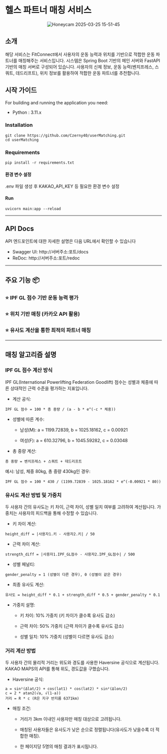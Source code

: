 # 헬스 파트너 매칭 서비스

<div align="center">

![Honeycam 2025-03-25 15-51-45](https://github.com/user-attachments/assets/4a08c6e3-9a6b-4fa2-a873-c099e3ecee9d)

</div>

## 소개

해당 서비스는 FitConnect에서 사용자의 운동 능력과 위치를 기반으로 적합한 운동 파트너를 매칭해주는 서비스입니다. 시스템은 Spring Boot 기반의 메인 서버와 FastAPI 기반의 매칭 서버로 구성되어 있습니다. 사용자의 신체 정보, 운동 능력(벤치프레스, 스쿼트, 데드리프트), 위치 정보를 활용하여 적합한 운동 파트너를 추천합니다.

## 시작 가이드

For building and running the application you need:

- Python : 3.11.x
  
### Installation
```
git clone https://github.com/Czerny40/userMatching.git
cd userMatching
```
### Requirements
```
pip install -r requirements.txt
```
#### 환경 변수 설정
.env 파일 생성 후 KAKAO_API_KEY 등 필요한 환경 변수 설정

#### Run
```
uvicorn main:app --reload
```
---
## API Docs
API 엔드포인트에 대한 자세한 설명은 다음 URL에서 확인할 수 있습니다
- Swagger UI: http://서버주소:포트/docs
- ReDoc: http://서버주소:포트/redoc
---
## 주요 기능 📦

### ⭐️ IPF GL 점수 기반 운동 능력 평가
### ⭐️ 위치 기반 매칭 (카카오 API 활용)
### ⭐️ 유사도 계산을 통한 최적의 파트너 매칭
---

## 매칭 알고리즘 설명
### IPF GL 점수 계산 방식
IPF GL(International Powerlifting Federation Goodlift) 점수는 성별과 체중에 따른 상대적인 근력 수준을 평가하는 지표입니다.

- 계산 공식:

```
IPF GL 점수 = 100 * 총 중량 / (a - b * e^(-c * 체중))
```
- 성별에 따른 계수:

  - 남성(M): a = 1199.72839, b = 1025.18162, c = 0.00921
  
  - 여성(F): a = 610.32796, b = 1045.59282, c = 0.03048

- 총 중량 계산:

```
총 중량 = 벤치프레스 + 스쿼트 + 데드리프트
```
예시:
남성, 체중 80kg, 총 중량 430kg인 경우:

```
IPF GL 점수 = 100 * 430 / (1199.72839 - 1025.18162 * e^(-0.00921 * 80))
```
### 유사도 계산 방법 및 가중치
두 사용자 간의 유사도는 키 차이, 근력 차이, 성별 일치 여부를 고려하여 계산됩니다.
가중치는 사용자의 피드백을 통해 수정할 수 있습니다.

- 키 차이 계산:

```
height_diff = |사용자1.키 - 사용자2.키| / 50
```
- 근력 차이 계산:

```
strength_diff = |사용자1.IPF_GL점수 - 사용자2.IPF_GL점수| / 500
```
- 성별 페널티:

```
gender_penalty = 1 (성별이 다른 경우), 0 (성별이 같은 경우)
```
- 최종 유사도 계산:

```
유사도 = height_diff * 0.1 + strength_diff * 0.5 + gender_penalty * 0.1
```
- 가중치 설명:

  - 키 차이: 10% 가중치 (키 차이가 클수록 유사도 감소)
  
  - 근력 차이: 50% 가중치 (근력 차이가 클수록 유사도 감소)
  
  - 성별 일치: 10% 가중치 (성별이 다르면 유사도 감소)

### 거리 계산 방법
두 사용자 간의 물리적 거리는 위도와 경도를 사용한 Haversine 공식으로 계산됩니다.
KAKAO MAPS의 API를 통해 위도, 경도값을 구했습니다.

- Haversine 공식:

```
a = sin²(Δlat/2) + cos(lat1) * cos(lat2) * sin²(Δlon/2)
c = 2 * atan2(√a, √(1-a))
거리 = R * c (R은 지구 반지름 6371km)
```
- 매칭 조건:

  - 거리가 3km 이내인 사용자만 매칭 대상으로 고려됩니다.
  
  - 매칭된 사용자들은 유사도가 낮은 순으로 정렬됩니다(유사도가 낮을수록 더 적합한 매칭).
  
  - 한 페이지당 5명의 매칭 결과가 표시됩니다.

